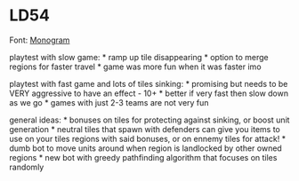 # LD54


Font: [Monogram](https://datagoblin.itch.io/monogram)

playtest with slow game:
    * ramp up tile disappearing
    * option to merge regions for faster travel
    * game was more fun when it was faster imo

playtest with fast game and lots of tiles sinking:
    * promising but needs to be VERY aggressive to have an effect - 10+
    * better if very fast then slow down as we go
    * games with just 2-3 teams are not very fun

general ideas:
    * bonuses on tiles for protecting against sinking, or boost unit generation
    * neutral tiles that spawn with defenders can give you items to use on your tiles regions with said bonuses, or on ennemy tiles for attack!
    * dumb bot to move units around when region is landlocked by other owned regions
    * new bot with greedy pathfinding algorithm that focuses on tiles randomly
    